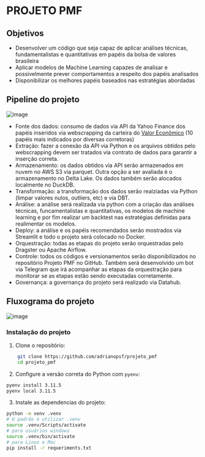 # PROJETO PMF

## Objetivos
- Desenvolver um código que seja capaz de aplicar análises técnicas, fundamentalistas e quantitativas em papéis da bolsa de valores brasileira
- Aplicar modelos de Machine Learning capazes de analisar e possivelmente prever comportamentos a respeito dos papéis analisados
- Disponibilizar os melhores papéis baseados nas estratégias abordadas

## Pipeline do projeto
![image](https://github.com/adrianopsf/projeto-pmf/assets/11616667/30dcc978-d731-4239-a494-76b7dc0a25e5)

- Fonte dos dados: consumo de dados via API da Yahoo Finance dos papéis inseridos via webscrapping da carteira do [Valor Econômico](https://infograficos.valor.globo.com/carteira-valor/) (10 papéis mais indicados por diversas corretoras)
- Extração: fazer a conexão da API via Python e os arquivos obtidos pelo webscrapping devem ser tratados via contrato de dados para garantir a inserção correta.
- Armazenamento: os dados obtidos via API serão armazenados em nuvem no AWS S3 via parquet. Outra opção a ser avaliada é o armazenamento no Delta Lake. Os dados também serão alocados localmente no DuckDB.
- Transformação: a transformação dos dados serão realziadas via Python (limpar valores nulos, outliers, etc) e via DBT.
- Análise: a análise será realizada via python com a criação das análises técnicas, funcamentalistas e quantitativas, os modelos de machine learning e por fim realizar um backtest nas estratégias definidas para realimentar os modelos.
- Deploy: a análise e os papéis recomendados serão mostrados via Streamlit e todo o projeto será colocado no Docker.
- Orquestração: todas as etapas do projeto serão orquestradas pelo Dragster ou Apache Airflow.
- Controle: todos os códigos e versionamentos serão disponibilizados no repositório Projeto PMF no GitHub. Também será desenvolvido um bot via Telegram que irá acompanhar as etapas da orquestração para monitorar se as etapas estão sendo executadas corretamente.
- Governança: a governança do projeto será realizado via Datahub.

## Fluxograma do projeto
![image](https://github.com/adrianopsf/projeto-pmf/assets/11616667/017d26b2-73f6-48e1-b1aa-f9e019fe1a61)

### Instalação do projeto

1. Clone o repositório:
``` bash
    git clone https://github.com/adrianopsf/projeto_pmf
    cd projeto_pmf
```
2. Configure a versão correta do Python com `pyenv`:
``` bash
pyenv install 3.11.5
pyenv local 3.11.5
```
 3. Instale as dependencias do projeto:
``` bash
python -m venv .venv
# O padrão é utilizar .venv
source .venv/Scripts/activate
# para usuários windows
source .venv/bin/activate
# para Linux e Mac
pip install -r requeriments.txt
 ``` 
